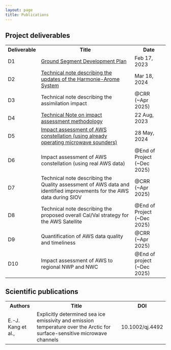 ```yaml
---
layout: page
title: Publications
---
```


## Project deliverables

<table align="center">
  <tr><th align="center">Deliverable</th><th align="center">Title</th><th align="center">Date</th></tr>
  <tr><td>D1</td><td>
  <a href="https://zenodo.org/doi/10.5281/zenodo.10782613">Ground Segment Development Plan</a>
  </td><td>Feb 17, 2023</td></tr>
  <tr><td>D2</td><td>
  <a href="https://zenodo.org/doi/10.5281/zenodo.10878879">
  Technical note describing the updates of the Harmonie-Arome System</a>
  </td><td>Mar 18, 2024</td></tr>
  <tr><td>D3</td><td>Technical note describing the assimilation impact</td><td>@CRR (~Apr 2025)</td></tr>
  <tr><td>D4</td><td>
  <a href="https://zenodo.org/doi/10.5281/zenodo.13844830">
  Technical Note on impact assessment methodology</a>
  </td><td>22 Aug, 2023</td></tr>
  <tr><td>D5</td><td>
  <a href="https://zenodo.org/doi/10.5281/zenodo.13844887">
  Impact assessment of AWS constellation (using already operating microwave sounders)</a>
  </td><td>28 May, 2024</td></tr>
  <tr><td>D6</td><td>Impact assessment of AWS constellation (using real AWS data)</td><td>@End of Project (~Dec 2025)</td></tr>
  <tr><td>D7</td><td>Technical note describing the Quality assessment of AWS data and identified improvements for the AWS data during SIOV</td><td>@CRR (~Apr 2025)</td></tr>
  <tr><td>D8</td><td>Technical note describing the proposed overall Cal/Val strategy for the AWS Satellite</td><td>@End of Project (~Dec 2025)</td></tr>
  <tr><td>D9</td><td>Quantification of AWS data quality and timeliness</td><td>@CRR (~Apr 2025)</td></tr>
  <tr><td>D10</td><td>Impact assessment of AWS to regional NWP and NWC</td><td>@End of project (~Dec 2025)</td></tr>  
</table>


## Scientific publications

<table align="center">
  <tr><th align="center">Authors</th><th align="center">Title</th><th align="center">DOI</th></tr>
   <tr><td>E.-J. Kang et al.,</td><td>Explicitly determined sea ice emissivity and emission
   temperature over the Arctic for surface-sensitive microwave channels</td><td>10.1002/qj.4492</td></tr>
</table>




